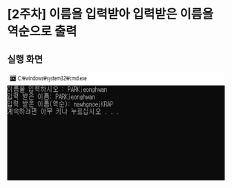 # [2주차] 이름을 입력받아 입력받은 이름을 역순으로 출력



## 실행 화면

<img src="/images/week02_result.png" width="600" height="250" />

